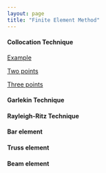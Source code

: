 ```yaml
---
layout: page
title: "Finite Element Method"
---
```


#### Collocation Technique

[Example](/two_point_collocation.md)

[Two points](/codes/two_point_collocation.md)

[Three points](/codes/three_point_collocation.md)

#### Garlekin Technique

#### Rayleigh-Ritz Technique

#### Bar element

#### Truss element

#### Beam element
